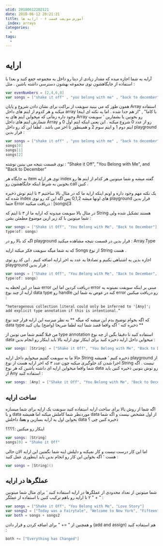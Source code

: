 ```yaml
---
utid: 20180612202121
date: 2018-06-12 20:21:21
title: آموزش سویفت قسمت ۶ - ارایه ها
_index: arrays
categories:
  -
tags:
  -
---
```


# ارایه

آرایه به شما اجازه میده که مقدار زیادی از دیتا رو داخل یه مجموعه جمع کنید‍ و بعدا با استفاده از جایگاهشون توی مجموعه بهشون دسترسی داشته باشین . مثل :

```swift
var evenNumbers = [2,4,6,8]
var songs = ["shake it off" , "you belong with me" , "back to december"]
```

همون طور که می بینید سویفت از براکت برای نشان دادن شروع و پایان Array استفاده میکنه و هر کدوم از ایتم های داخل array با کاما" , "از هم جدا شده . اما یه نکته ای اینجا وجود داره زمانی که میخواین ایتم های یه Array رو بخونین یا بشمارین ٬ سویفت شمارش ایتم های داخل Array رو از عدد 0 شروع میکنه . این یعنی اینکه ایتم اول 0 و ایتم دوم 1 و ایتم سوم 2 و همینطور تا اخر می باشد . لطفا این کد رو داخل playground قرار بدین :

```swift
var songs = ["shake it off" , "you belong with me" , "back to december"]
songs[0]
songs[1]
songs[2]
```

توی قسمت نتیجه می بینین نوشته :   “Shake it Off", "You Belong with Me", and "Back to December” 

به جایگاه هر item توی هر ارایه index گفته میشه و شما میتونین هر کدام از ایتم ها رو بخونین به شرط اینکه  جایگاهشون رو call کنین .

یک نکته مهم وجود داره و اونم اینکه ارایه ما که در مثال بالا ساختیم ۳ تا ایتم توش ذخیره شده که index های اونها میشه 0,1,2 پس اگه این کد رو توی playground قرار بدین حتما Error دریافت میکنید : [songs[3

در مثال بالا سویفت میدونه که ارایه ما از ۳ تا ایتم که String هستند تشکیل شده ولی شما میتونین با کد زیر ازین موضوع مطمئن بشن :

```swift
var songs = ["Shake it Off", "You Belong with Me", "Back to December"]
type(of: songs)
```

اگه کد بالا رو در playground قرار بدین در قسمت نتیجه مشاهده میکنید : Array<String>.Type

که به شما میگه سویفت فکر میکنه ارایه Songs از نوع String هست .

اجازه بدین یه اشتباهی بکنیم و تصادفا یه عدد به اخر ارایه اضافه کنیم . این کد رو توی playground قرار بدین :

```swift
var songs = ["Shake it Off", "You Belong with Me", "Back to December", 3]
type(of: songs) 
```

شما در این لحظه یه error دریافت کردین اما این error مبنی بر اینکه سویفت نمیتونه یه ارایه از چند نوع data type رو handle کنه در عوض به شما این error رو دریافت میکنین :  

```
“heterogenous collection literal could only be inferred to '[Any]'; add explicit type annotation if this is intentional.”
```

که اگه بخوام توضیح بدم این میشه که میگه ** به نظر میرسه این ارایه قرار چند نوع data type ذخیره کنه ٬ اگه واقعا قصد شما اینه لطفا صریحا (واضح) بیان کنید **

من قبلا گفتم شما می تونین از type annotation استفاده کنید تا دقیقا بگین از چه نوع data میخواین داخل ارایه ذخیره کنید برای اینکار توی ارایه بالا باید اینکار رو انجام بدین :

```swift
var songs: [String] = ["Shake it Off", "You Belong with Me", "Back to December", 3]
```

حالا ما به سویفت گفتیم میخوایم داخل ارایه String ذخیره کنیم ٬ همیشه playground از اجرا شدن کد جلوگیری میکنه چون عدد ۳ که اخر ارایه هست از نوع String نیست . اگه شما واقعا میخواین ارایه ای داشته باشین که هر نوع data رو توش بتونین ذخیره کنین باید از Any استفاده کنید :

```swift
var songs: [Any] = ["Shake it Off", "You Belong with Me", "Back to December", 3]
```

## ساخت ارایه 

اگه شما از روش بالا برای ساخت ارایه استفاده کنید سویفت یک ارایه برای شما میسازه و با data موردنظر شما کاملش میکنه اما همیشه data از اول مشخص نیست و اگه شما بخواین اول یه ارایه بسازین و ***بعدا*** داخلش data ذخیره کنین چی ؟

اینکار رو میکنین :؟؟؟؟

```swift
var songs: [String]
songs[0] = "Shake it Off"
```

اما این کار درست نیست و کار نمیکنه و دلیلش اینه شما نگفتین این ارایه الان خالی هست ٬ اگه بخواین این کار رو انجام بدین باید اینطوری عمل کنید :

```swift
var songs = [String]()
```

## عملگرها در ارایه

شما میتونین از تعداد محدودی از عملگرها در ارایه استفاده کنید ٬ برای مثال شما میتونین ۲ تا ارایه رو باهم ترکیب کنین با استفاده از عملگر " + " :

```swift
var songs = ["Shake it Off", "You Belong with Me", "Love Story"]
var songs2 = ["Today was a Fairytale", "Welcome to New York", "Fifteen"]
var both = songs + songs2
```

و همچنین از " =+ " برای اضافه کردن و قرار دادن (add and assign) هم استفاده کنید :

```swift
both += ["Everything has Changed"]
```

